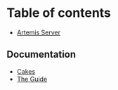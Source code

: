 # Table of contents

* [Artemis Server](README.md)

## Documentation

* [Cakes](documentation/untitled.md)
* [The Guide](documentation/the-guide.md)

